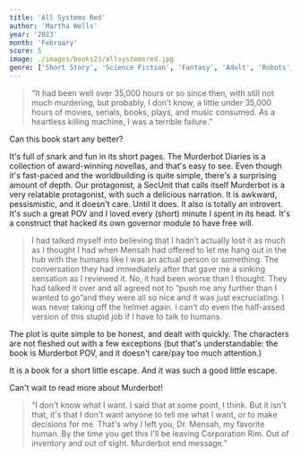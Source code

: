```yaml
---
title: 'All Systems Red'
author: 'Martha Wells'
year: '2023'
month: 'February'
score: 5
image: ./images/books23/allsystemsred.jpg
genre: ['Short Story', 'Science Fiction', 'Fantasy', 'Adult', 'Robots', 'Space']
---
```


> “It had been well over 35,000 hours or so since then, with still not much murdering, but probably, I don’t know, a little under 35,000 hours of movies, serials, books, plays, and music consumed. As a heartless killing machine, I was a terrible failure.”

Can this book start any better?

It's full of snark and fun in its short pages. The Murderbot Diaries is a collection of award-winning novellas, and that's easy to see. Even though it's fast-paced and the worldbuilding is quite simple, there's a surprising amount of depth. Our protagonist, a SecUnit that calls itself Murderbot is a very relatable protagonist, with such a delicious narration. It is awkward, pessismistic, and it doesn't care. Until it does. It also is totally an introvert. It's such a great POV and I loved every (short) minute I spent in its head. It's a construct that hacked its own governor module to have free will.

> I had talked myself into believing that I hadn’t actually lost it as much as I thought I had when Mensah had offered to let me hang out in the hub with the humans like I was an actual person or something. The conversation they had immediately after that gave me a sinking sensation as I reviewed it. No, it had been worse than I thought. They had talked it over and all agreed not to “push me any further than I wanted to go”and they were all so nice and it was just excruciating. I was never taking off the helmet again. I can’t do even the half-assed version of this stupid job if I have to talk to humans.

The plot is quite simple to be honest, and dealt with quickly. The characters are not fleshed out with a few exceptions (but that's understandable: the book is Murderbot POV, and it doesn't care/pay too much attention.)

It is a book for a short little escape. And it was such a good little escape.

Can't wait to read more about Murderbot!

> “I don't know what I want. I said that at some point, I think. But it isn't that, it's that I don't want anyone to tell me what I want, or to make decisions for me.
> That's why I left you, Dr. Mensah, my favorite human. By the time you get this I'll be leaving Corporation Rim. Out of inventory and out of sight.
> Murderbot end message.”
